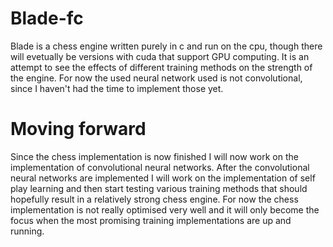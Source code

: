 # Blade-fc
Blade is a chess engine written purely in c and run on the cpu, though there will evetually be versions with cuda that support GPU computing. It is an attempt to see the effects of different training methods on the strength of the engine.
For now the used neural network used is not convolutional, since I haven't had the time to implement those yet.
# Moving forward
Since the chess implementation is now finished I will now work on the implementation of convolutional neural networks.
After the convolutional neural networks are implemented I will work on the implementation of self play learning and then start testing various training methods that should hopefully result in a relatively strong chess engine.
For now the chess implementation is not really optimised very well and it will only become the focus when the most promising training implementations are up and running.
